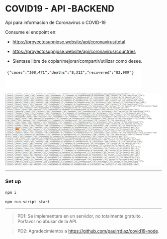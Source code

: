 # COVID19 - API -BACKEND

Api para informacion de Coronavirus o COVID-19

Consume el endpoint en:

- https://proyectosupnjose.website/api/coronavirus/total

- https://proyectosupnjose.website/api/coronavirus/countries

- Sientase libre de copiar/mejorar/compartir/utilizar como desee.


![Global info](https://raw.githubusercontent.com/cuevacelis/covid-19-api/master/screenshots/total-casos.jpg)

![Cases by country](https://raw.githubusercontent.com/cuevacelis/covid-19-api/master/screenshots/countries.jpg)



---

### Set up

```bash
npm i
```

```bash
npm run-script start
```

---

> PD1: Se implementara en un servidor, no totalmente gratuito . Porfavor no abusar de la API.

> PD2: Agradecimientos a https://github.com/paulrrdiaz/covid19-node.

